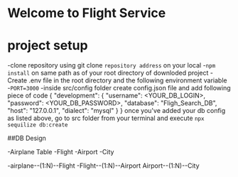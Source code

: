 # Welcome to Flight Service


# project setup
 -clone repository using git clone `repository address` on your local
 -`npm install` on same path as of your root directory of downloded project
 -Create .env file in the root directory and the following environment variable 
   -`PORT=3000`
  -inside src/config folder create config.json file and add following piece of code
    {
  "development": {
    "username": <YOUR_DB_LOGIN>,
    "password": <YOUR_DB_PASSWORD>,
    "database": "Fligh_Search_DB",
    "host": "127.0.0.1",
    "dialect": "mysql"
  }
    }
once you've added your  db config as listed above, go to src folder from your terminal and execute `npx sequilize db:create`
     
 ##DB Design 

  -Airplane Table
  -Flight
  -Airport
  -City

  -airplane--(1:N)--Flight
  -Flight--(1:N)--Airport
  Airport--(1:N)--City